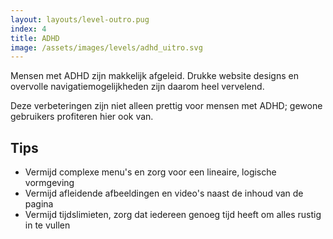 ```yaml
---
layout: layouts/level-outro.pug
index: 4
title: ADHD
image: /assets/images/levels/adhd_uitro.svg
---
```


Mensen met ADHD zijn makkelijk afgeleid. Drukke website designs en overvolle navigatiemogelijkheden zijn daarom heel vervelend.

Deze verbeteringen zijn niet alleen prettig voor mensen met ADHD; gewone gebruikers profiteren hier ook van.

## Tips

* Vermijd complexe menu's en zorg voor een lineaire, logische vormgeving
* Vermijd afleidende afbeeldingen en video's naast de inhoud van de pagina
* Vermijd tijdslimieten, zorg dat iedereen genoeg tijd heeft om alles rustig in te vullen